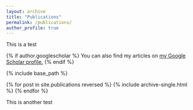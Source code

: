```yaml
---
layout: archive
title: "Publications"
permalink: /publications/
author_profile: true
---
```

This is a test

{% if author.googlescholar %}
  You can also find my articles on <u><a href="{{author.googlescholar}}">my Google Scholar profile</a>.</u>
{% endif %}

{% include base_path %}

{% for post in site.publications reversed %}
  {% include archive-single.html %}
{% endfor %}

This is another test
